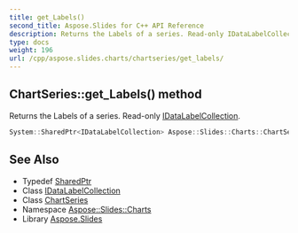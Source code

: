 ```yaml
---
title: get_Labels()
second_title: Aspose.Slides for C++ API Reference
description: Returns the Labels of a series. Read-only IDataLabelCollection.
type: docs
weight: 196
url: /cpp/aspose.slides.charts/chartseries/get_labels/
---
```

## ChartSeries::get_Labels() method


Returns the Labels of a series. Read-only [IDataLabelCollection](../../idatalabelcollection/).

```cpp
System::SharedPtr<IDataLabelCollection> Aspose::Slides::Charts::ChartSeries::get_Labels() override
```

## See Also

* Typedef [SharedPtr](../../system/sharedptr/)
* Class [IDataLabelCollection](../idatalabelcollection/)
* Class [ChartSeries](./)
* Namespace [Aspose::Slides::Charts](../)
* Library [Aspose.Slides](../../)